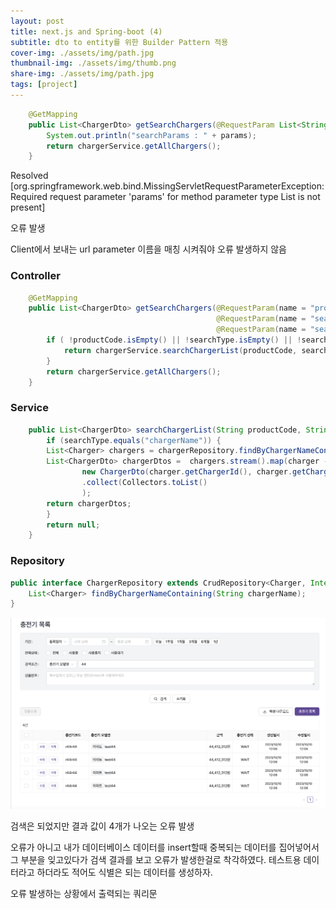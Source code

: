 ```yaml
---
layout: post
title: next.js and Spring-boot (4)
subtitle: dto to entity를 위한 Builder Pattern 적용
cover-img: ./assets/img/path.jpg
thumbnail-img: ./assets/img/thumb.png
share-img: ./assets/img/path.jpg
tags: [project]
---
```

```java
    @GetMapping
    public List<ChargerDto> getSearchChargers(@RequestParam List<String> params) {
        System.out.println("searchParams : " + params);
        return chargerService.getAllChargers();
    }
```
 Resolved [org.springframework.web.bind.MissingServletRequestParameterException: Required request parameter 'params' for method parameter type List is not present]

오류 발생

Client에서 보내는 url parameter 이름을 매칭 시켜줘야 오류 발생하지 않음


### Controller
```java
    @GetMapping
    public List<ChargerDto> getSearchChargers(@RequestParam(name = "productCode", required = false) String productCode,
                                              @RequestParam(name = "searchType", required = false) String searchType,
                                              @RequestParam(name = "searchText", required = false) String searchText) {
        if ( !productCode.isEmpty() || !searchType.isEmpty() || !searchText.isEmpty()){
            return chargerService.searchChargerList(productCode, searchType, searchText);
        }
        return chargerService.getAllChargers();
    }

```

### Service
```java
    public List<ChargerDto> searchChargerList(String productCode, String searchType, String searchText) {
        if (searchType.equals("chargerName")) {
        List<Charger> chargers = chargerRepository.findByChargerNameContaining(searchText);
        List<ChargerDto> chargerDtos =  chargers.stream().map(charger ->
                new ChargerDto(charger.getChargerId(), charger.getChargerCode(), charger.getChargerName(), charger.getChargerPrice(), charger.getChargerBrand(), charger.getChargerStatus()))
                .collect(Collectors.toList()
                );
        return chargerDtos;
        }
        return null;
    }
```

### Repository
```java
public interface ChargerRepository extends CrudRepository<Charger, Integer> {
    List<Charger> findByChargerNameContaining(String chargerName);
}
```


![Crepe](/assets/img/2023_10_09/%EC%8A%A4%ED%81%AC%EB%A6%B0%EC%83%B7%202023-10-10%20%EC%98%A4%EC%A0%84%2012.06.28.png)

검색은 되었지만 결과 값이 4개가 나오는 오류 발생 

오류가 아니고 내가 데이터베이스 데이터를 insert할때 중복되는 데이터를 집어넣어서 그 부분을 잊고있다가 검색 결과를 보고 오류가 발생한걸로 착각하였다.
테스트용 데이터라고 하더라도 적어도 식별은 되는 데이터를 생성하자.

오류 발생하는 상황에서 출력되는 쿼리문